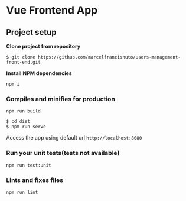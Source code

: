 # Vue Frontend App

## Project setup

**Clone project from repository**
```
$ git clone https://github.com/marcelfrancisnuto/users-management-front-end.git
```

**Install NPM dependencies**
```
npm i
```

### Compiles and minifies for production
```
npm run build
```

```
$ cd dist
$ npm run serve
```

Access the app using default url `http://localhost:8080`

### Run your unit tests(tests not available)
```
npm run test:unit
```

### Lints and fixes files
```
npm run lint
```
